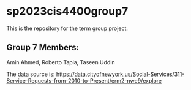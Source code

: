 # sp2023cis4400group7

This is the repository for the term group project.

## Group 7 Members:
Amin Ahmed, 
Roberto Tapia,
Taseen Uddin 

The data source is: 
https://data.cityofnewyork.us/Social-Services/311-Service-Requests-from-2010-to-Present/erm2-nwe9/explore

